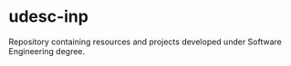 # udesc-inp
Repository containing resources and projects developed under Software Engineering degree.
